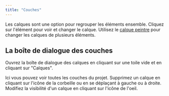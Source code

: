 ```yaml
---
title: "Couches"
---
```


Les calques sont une option pour regrouper les éléments ensemble. Cliquez sur l'élément pour voir et changer le calque. Utilisez le [calque peintre](painters/layer.md) pour changer les calques de plusieurs éléments.

## La boîte de dialogue des couches

Ouvrez la boîte de dialogue des calques en cliquant sur une toile vide et en cliquant sur "Calques".

Ici vous pouvez voir toutes les couches du projet. Supprimez un calque en cliquant sur l'icône de la corbeille ou en se déplaçant à gauche ou à droite. Modifiez la visibilité d'un calque en cliquant sur l'icône de l'oeil.
